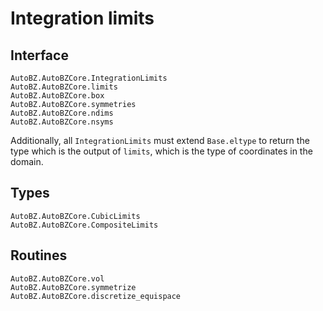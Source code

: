 # Integration limits

## Interface

```@docs
AutoBZ.AutoBZCore.IntegrationLimits
AutoBZ.AutoBZCore.limits
AutoBZ.AutoBZCore.box
AutoBZ.AutoBZCore.symmetries
AutoBZ.AutoBZCore.ndims
AutoBZ.AutoBZCore.nsyms
```

Additionally, all `IntegrationLimits` must extend `Base.eltype` to return the
type which is the output of `limits`, which is the type of
coordinates in the domain.

## Types

```@docs
AutoBZ.AutoBZCore.CubicLimits
AutoBZ.AutoBZCore.CompositeLimits
```

## Routines

```@docs
AutoBZ.AutoBZCore.vol
AutoBZ.AutoBZCore.symmetrize
AutoBZ.AutoBZCore.discretize_equispace
```